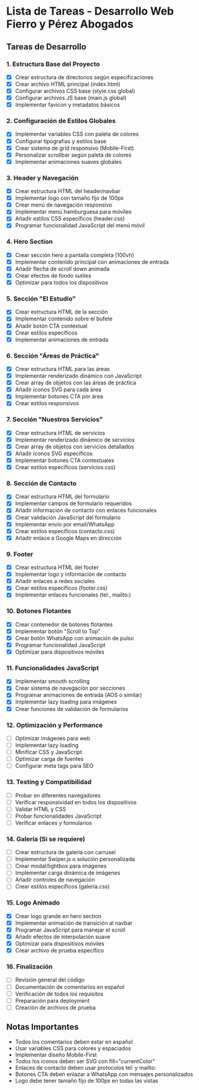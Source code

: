 # Lista de Tareas - Desarrollo Web Fierro y Pérez Abogados

## Tareas de Desarrollo

### 1. Estructura Base del Proyecto
- [x] Crear estructura de directorios según especificaciones
- [x] Crear archivo HTML principal (index.html)
- [x] Configurar archivos CSS base (style.css global)
- [x] Configurar archivos JS base (main.js global)
- [x] Implementar favicon y metadatos básicos

### 2. Configuración de Estilos Globales
- [x] Implementar variables CSS con paleta de colores
- [x] Configurar tipografías y estilos base
- [x] Crear sistema de grid responsivo (Mobile-First)
- [x] Personalizar scrollbar según paleta de colores
- [x] Implementar animaciones suaves globales

### 3. Header y Navegación
- [x] Crear estructura HTML del header/navbar
- [x] Implementar logo con tamaño fijo de 100px
- [x] Crear menú de navegación responsivo
- [x] Implementar menú hamburguesa para móviles
- [x] Añadir estilos CSS específicos (header.css)
- [x] Programar funcionalidad JavaScript del menú móvil

### 4. Hero Section
- [x] Crear sección hero a pantalla completa (100vh)
- [x] Implementar contenido principal con animaciones de entrada
- [x] Añadir flecha de scroll down animada
- [x] Crear efectos de fondo sutiles
- [x] Optimizar para todos los dispositivos

### 5. Sección "El Estudio"
- [x] Crear estructura HTML de la sección
- [x] Implementar contenido sobre el bufete
- [x] Añadir botón CTA contextual
- [x] Crear estilos específicos
- [x] Implementar animaciones de entrada

### 6. Sección "Áreas de Práctica"
- [x] Crear estructura HTML para las áreas
- [x] Implementar renderizado dinámico con JavaScript
- [x] Crear array de objetos con las áreas de práctica
- [x] Añadir iconos SVG para cada área
- [x] Implementar botones CTA por área
- [x] Crear estilos responsivos

### 7. Sección "Nuestros Servicios"
- [x] Crear estructura HTML de servicios
- [x] Implementar renderizado dinámico de servicios
- [x] Crear array de objetos con servicios detallados
- [x] Añadir iconos SVG específicos
- [x] Implementar botones CTA contextuales
- [x] Crear estilos específicos (servicios.css)

### 8. Sección de Contacto
- [x] Crear estructura HTML del formulario
- [x] Implementar campos de formulario requeridos
- [x] Añadir información de contacto con enlaces funcionales
- [x] Crear validación JavaScript del formulario
- [x] Implementar envío por email/WhatsApp
- [x] Crear estilos específicos (contacto.css)
- [x] Añadir enlace a Google Maps en dirección

### 9. Footer
- [x] Crear estructura HTML del footer
- [x] Implementar logo y información de contacto
- [x] Añadir enlaces a redes sociales
- [x] Crear estilos específicos (footer.css)
- [x] Implementar enlaces funcionales (tel:, mailto:)

### 10. Botones Flotantes
- [x] Crear contenedor de botones flotantes
- [x] Implementar botón "Scroll to Top"
- [x] Crear botón WhatsApp con animación de pulso
- [x] Programar funcionalidad JavaScript
- [x] Optimizar para dispositivos móviles

### 11. Funcionalidades JavaScript
- [x] Implementar smooth scrolling
- [x] Crear sistema de navegación por secciones
- [x] Programar animaciones de entrada (AOS o similar)
- [x] Implementar lazy loading para imágenes
- [x] Crear funciones de validación de formularios

### 12. Optimización y Performance
- [ ] Optimizar imágenes para web
- [ ] Implementar lazy loading
- [ ] Minificar CSS y JavaScript
- [ ] Optimizar carga de fuentes
- [ ] Configurar meta tags para SEO

### 13. Testing y Compatibilidad
- [ ] Probar en diferentes navegadores
- [ ] Verificar responsividad en todos los dispositivos
- [ ] Validar HTML y CSS
- [ ] Probar funcionalidades JavaScript
- [ ] Verificar enlaces y formularios

### 14. Galería (Si se requiere)
- [ ] Crear estructura de galería con carrusel
- [ ] Implementar Swiper.js o solución personalizada
- [ ] Crear modal/lightbox para imágenes
- [ ] Implementar carga dinámica de imágenes
- [ ] Añadir controles de navegación
- [ ] Crear estilos específicos (galeria.css)

### 15. Logo Animado
- [x] Crear logo grande en hero section
- [x] Implementar animación de transición al navbar
- [x] Programar JavaScript para manejar el scroll
- [x] Añadir efectos de interpolación suave
- [x] Optimizar para dispositivos móviles
- [x] Crear archivo de prueba específico

### 16. Finalización
- [ ] Revisión general del código
- [ ] Documentación de comentarios en español
- [ ] Verificación de todos los requisitos
- [ ] Preparación para deployment
- [ ] Creación de archivos de prueba

## Notas Importantes

- Todos los comentarios deben estar en español
- Usar variables CSS para colores y espaciados
- Implementar diseño Mobile-First
- Todos los iconos deben ser SVG con fill="currentColor"
- Enlaces de contacto deben usar protocolos tel: y mailto:
- Botones CTA deben enlazar a WhatsApp con mensajes personalizados
- Logo debe tener tamaño fijo de 100px en todas las vistas